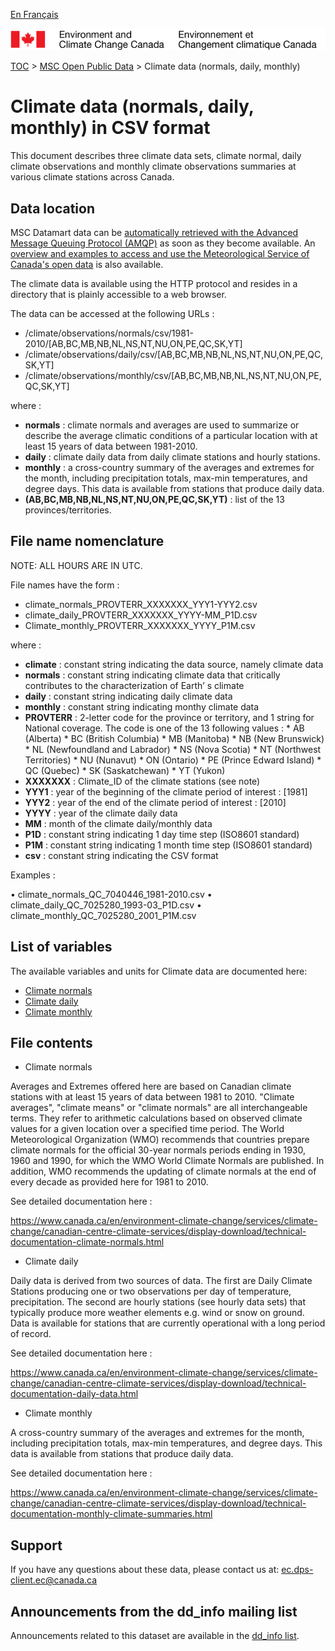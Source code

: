 [En Français](readme_climateobs-datamart_fr.md)

![ECCC logo](../../img_eccc-logo.png)

[TOC](../../readme_en.md) > [MSC Open Public Data](../readme_en.md) > Climate  data (normals, daily, monthly)

# Climate  data (normals, daily, monthly) in CSV format

This document describes three climate data sets, climate normal, daily climate observations and monthly climate observations summaries at various climate stations across Canada.

## Data location

MSC Datamart data can be [automatically retrieved with the Advanced Message Queuing Protocol (AMQP)](.../../msc-datamart/amqp_en.md) as soon as they become available. An [overview and examples to access and use the Meteorological Service of Canada's open data](.../../usage-overview/readme_en.md) is also available.

The  climate  data is available using the HTTP protocol and resides in a directory that is plainly accessible to a web browser.

The data can be accessed at the following URLs :

* /climate/observations/normals/csv/1981-2010/[AB,BC,MB,NB,NL,NS,NT,NU,ON,PE,QC,SK,YT]
* /climate/observations/daily/csv/[AB,BC,MB,NB,NL,NS,NT,NU,ON,PE,QC,SK,YT]
* /climate/observations/monthly/csv/[AB,BC,MB,NB,NL,NS,NT,NU,ON,PE,QC,SK,YT]

where :

* __normals__ : climate normals and averages are used to summarize or describe the average climatic conditions of a particular location with at least 15 years of data between 1981-2010.
* __daily__ : climate daily data from daily climate stations and hourly stations.
* __monthly__ : a cross-country summary of the averages and extremes for the month, including precipitation totals, max-min temperatures, and degree days.  This data is available from stations that produce daily data. 
* __(AB,BC,MB,NB,NL,NS,NT,NU,ON,PE,QC,SK,YT)__ : list of the 13 provinces/territories.

## File name nomenclature 

NOTE: ALL HOURS ARE IN UTC.

File names have the form :

* climate_normals_PROVTERR_XXXXXXX_YYY1-YYY2.csv
* climate_daily_PROVTERR_XXXXXXX_YYYY-MM_P1D.csv
* Climate_monthly_PROVTERR_XXXXXXX_YYYY_P1M.csv

where :

* __climate__ : constant string indicating the data source, namely climate data 
* __normals__ : constant string indicating climate data that critically contributes to the characterization of Earth’ s climate
* __daily__ : constant string indicating daily climate data
* __monthly__ : constant string indicating monthy climate data 
* __PROVTERR__ : 2-letter code for the province or territory, and 1 string for National coverage. 
          The code is one of the 13 following values :
            * AB (Alberta)
            * BC (British Columbia)
            * MB (Manitoba)
            * NB (New Brunswick)
            * NL (Newfoundland and Labrador)
            * NS (Nova Scotia)
            * NT (Northwest Territories)
            * NU (Nunavut)
            * ON (Ontario)
            * PE (Prince Edward Island)
            * QC (Quebec)
            * SK (Saskatchewan)
            * YT (Yukon)
* __XXXXXXX__ : Climate_ID of the climate stations (see note)
* __YYY1__ : year of the beginning of the climate period of interest : [1981]
* __YYY2__  : year of the end of the climate period of interest : [2010]
* __YYYY__ : year of the climate daily data
* __MM__ :  month of the climate daily/monthly data
* __P1D__ : constant string indicating 1 day time step (ISO8601 standard)
* __P1M__ : constant string indicating 1 month time step (ISO8601 standard)
* __csv__ : constant string indicating the CSV format

Examples :

•	climate_normals_QC_7040446_1981-2010.csv 
•	climate_daily_QC_7025280_1993-03_P1D.csv 
•	climate_monthly_QC_7025280_2001_P1M.csv

## List of variables

The available variables and units for Climate data are documented here:

* [Climate normals](https://www.canada.ca/en/environment-climate-change/services/climate-change/canadian-centre-climate-services/display-download/technical-documentation-climate-normals.html#toc1)
* [Climate daily](https://www.canada.ca/en/environment-climate-change/services/climate-change/canadian-centre-climate-services/display-download/technical-documentation-daily-data.html#toc0)
* [Climate monthly](https://www.canada.ca/en/environment-climate-change/services/climate-change/canadian-centre-climate-services/display-download/technical-documentation-monthly-climate-summaries.html#toc0)

## File contents

* Climate normals

Averages and Extremes offered here are based on Canadian climate stations with at least 15 years of data between 1981 to 2010.
"Climate averages", "climate means" or "climate normals" are all interchangeable terms. They refer to arithmetic calculations based on observed climate values for a given location over a specified time period. 
The World Meteorological Organization (WMO) recommends that countries prepare climate normals for the official 30-year normals periods ending in 1930, 1960 and 1990, for which the WMO World Climate Normals are published. In addition, WMO recommends the updating of climate normals at the end of every decade as provided here for 1981 to 2010.

See detailed documentation here :

https://www.canada.ca/en/environment-climate-change/services/climate-change/canadian-centre-climate-services/display-download/technical-documentation-climate-normals.html 

* Climate daily

Daily data is derived from two sources of data. The first are Daily Climate Stations producing one or two observations per day of temperature, precipitation. The second are hourly stations (see hourly data sets) that typically produce more weather elements e.g. wind or snow on ground. Data is available for stations that are currently operational with a long period of record.

See detailed documentation here :

https://www.canada.ca/en/environment-climate-change/services/climate-change/canadian-centre-climate-services/display-download/technical-documentation-daily-data.html 

* Climate monthly

A cross-country summary of the averages and extremes for the month, including precipitation totals, max-min temperatures, and degree days.  This data is available from stations that produce daily data.

See detailed documentation here :

https://www.canada.ca/en/environment-climate-change/services/climate-change/canadian-centre-climate-services/display-download/technical-documentation-monthly-climate-summaries.html 

## Support

If you have any questions about these data, please contact us at: ec.dps-client.ec@canada.ca

## Announcements from the dd_info mailing list 

Announcements related to this dataset are available in the [dd_info list](https://lists.ec.gc.ca/cgi-bin/mailman/listinfo/dd_info).


